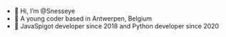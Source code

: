 - 👋 Hi, I’m @Snesseye
- 🌱 A young coder based in Antwerpen, Belgium
- 💞️ JavaSpigot developer since 2018 and Python developer since 2020
